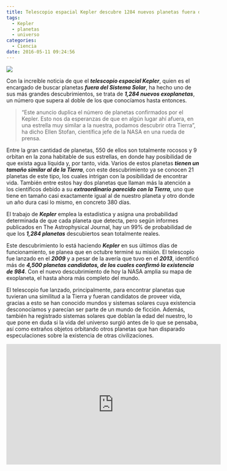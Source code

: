 ```yaml
---
title: Telescopio espacial Kepler descubre 1284 nuevos planetas fuera del sistema solar
tags:
  - Kepler
  - planetas
  - universo
categories:
  - Ciencia
date: 2016-05-11 09:24:56
---
```

![](https://res.cloudinary.com/pidmx/image/upload/v1462976759/NASA-nuevos-planetas-e1462972761598_jyf4qz.jpg)

Con la increíble noticia de que el ***telescopio espacial Kepler***, quien es el encargado de buscar planetas ***fuera del Sistema Solar***, ha hecho uno de sus más grandes descubrimientos, se trata de ***1,284 nuevos exoplanetas***, un número que supera al doble de los que conocíamos hasta entonces.

>“Este anuncio duplica el número de planetas confirmados por el Kepler. Esto nos da esperanzas de que en algún lugar ahí afuera, en una estrella muy similar a la nuestra, podamos descubrir otra Tierra”, ha dicho Ellen Stofan, científica jefe de la NASA en una rueda de prensa.

Entre la gran cantidad de planetas, 550 de ellos son totalmente rocosos y 9 orbitan en la zona habitable de sus estrellas, en donde hay posibilidad de que exista agua líquida y, por tanto, vida. Varios de estos planetas ***tienen un tamaño similar al de la Tierra***, con este descubrimiento ya se conocen 21 planetas de este tipo, los cuales intrigan con la posibilidad de encontrar vida. También entre estos hay dos planetas que llaman más la atención a los científicos debido a su ***extraordinario parecido con la Tierra***, uno que tiene en tamaño casi exactamente igual al de nuestro planeta y otro donde un año dura casi lo mismo, en concreto 380 días.

El trabajo de ***Kepler*** emplea la estadística y asigna una probabilidad determinada de que cada planeta que detecta, pero según informes publicados en The Astrophysical Journal, hay un 99% de probabilidad de que los ***1,284 planetas*** descubiertos sean totalmente reales.

Este descubrimiento lo está haciendo ***Kepler*** en sus últimos días de funcionamiento, se planea que en octubre terminé su misión. El telescopio fue lanzado en el ***2009*** y a pesar de la avería que tuvo en el ***2013***, identificó más de ***4,500 planetas candidatos, de los cuales confirmó la existencia de 984***. Con el nuevo descubrimiento de hoy la NASA amplia su mapa de exoplaneta, el hasta ahora más completo del mundo.

El telescopio fue lanzado, principalmente, para encontrar planetas que tuvieran una similitud a la Tierra y fueran candidatos de proveer vida, gracias a esto se han conocido mundos y sistemas solares cuya existencia desconocíamos y parecían ser parte de un mundo de ficción. Además, también ha registrado sistemas solares que doblan la edad del nuestro, lo que pone en duda si la vida del universo surgió antes de lo que se pensaba, así como extraños objetos orbitando otros planetas que han disparado especulaciones sobre la existencia de otras civilizaciones.

<iframe width="560" height="315" src="https://www.youtube.com/embed/pVSPcG-nzJA" frameborder="0" allowfullscreen></iframe>

